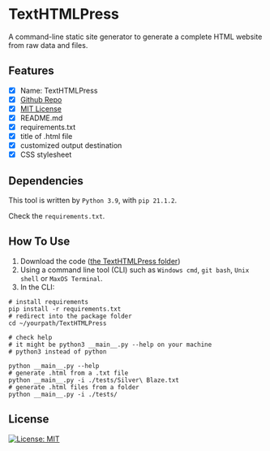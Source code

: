 # TextHTMLPress
A command-line static site generator to generate a complete 
HTML website from raw data and files.

## Features

- [x] Name: TextHTMLPress
- [x] [Github Repo](https://github.com/Qiwen-Yu/TextHTMLPress)
- [x] [MIT License](https://github.com/Qiwen-Yu/TextHTMLPress/blob/main/LICENSE)
- [x] README.md
- [x] requirements.txt
- [x] title of .html file
- [x] customized output destination
- [x] CSS stylesheet

## Dependencies
This tool is written by `Python 3.9`, with `pip 21.1.2`.

Check the `requirements.txt`.


## How To Use
1. Download the code ([the TextHTMLPress folder](https://github.com/Qiwen-Yu/TextHTMLPress))
2. Using a command line tool (CLI) such as `Windows cmd`, `git bash`, 
   `Unix shell` or `MaxOS Terminal`.
3. In the CLI:

```shell
# install requirements
pip install -r requirements.txt
# redirect into the package folder
cd ~/yourpath/TextHTMLPress

# check help
# it might be python3 __main__.py --help on your machine
# python3 instead of python

python __main__.py --help
# generate .html from a .txt file
python __main__.py -i ./tests/Silver\ Blaze.txt
# generate .html files from a folder 
python __main__.py -i ./tests/
```
## License
[![License: MIT](https://img.shields.io/badge/License-MIT-yellow.svg)](https://opensource.org/licenses/MIT)

